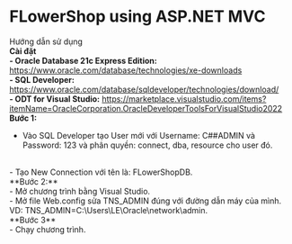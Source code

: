 # FLowerShop using ASP.NET MVC
Hướng dẫn sử dụng
<br>
**Cài đặt**
<br>
**- Oracle Database 21c Express Edition:** https://www.oracle.com/database/technologies/xe-downloads
<br>
**- SQL Developer:** https://www.oracle.com/database/sqldeveloper/technologies/download/
<br>
**- ODT for Visual Studio:** https://marketplace.visualstudio.com/items?itemName=OracleCorporation.OracleDeveloperToolsForVisualStudio2022
<br>
**Bước 1:**
<br>
- Vào SQL Developer tạo User mới với Username: C##ADMIN và Password: 123 và phân quyền: connect, dba, resource cho user đó.
<br>
- Tạo New Connection với tên là: FLowerShopDB.
<br>
**Bước 2:**
<br>
- Mở chương trình bằng Visual Studio.
<br>
- Mở file Web.config sửa TNS_ADMIN đúng với đường dẫn máy của mình. VD: TNS_ADMIN=C:\Users\LE\Oracle\network\admin.
<br>
**Bước 3**
<br>
- Chạy chương trình.

